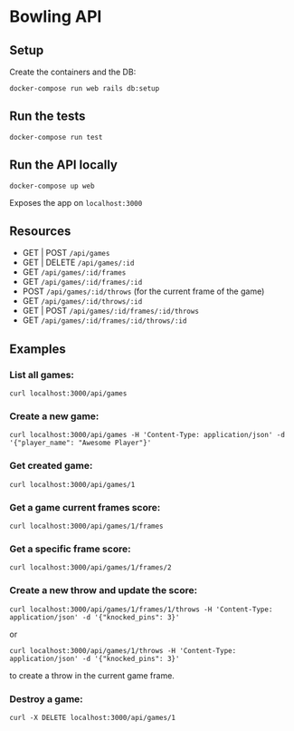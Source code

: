 # Bowling API

##

## Setup
Create the containers and the DB:

`docker-compose run web rails db:setup`

## Run the tests

`docker-compose run test`

## Run the API locally

`docker-compose up web`

Exposes the app on `localhost:3000`

## Resources

* GET | POST `/api/games`
* GET | DELETE `/api/games/:id`
* GET `/api/games/:id/frames`
* GET `/api/games/:id/frames/:id`
* POST `/api/games/:id/throws` (for the current frame of the game)
* GET `/api/games/:id/throws/:id`
* GET | POST `/api/games/:id/frames/:id/throws`
* GET `/api/games/:id/frames/:id/throws/:id`

## Examples

### List all games:

`curl localhost:3000/api/games`

### Create a new game:

`curl localhost:3000/api/games -H 'Content-Type: application/json' -d '{"player_name": "Awesome Player"}'`

### Get created game:

`curl localhost:3000/api/games/1`

### Get a game current frames score:

`curl localhost:3000/api/games/1/frames`

### Get a specific frame score:

`curl localhost:3000/api/games/1/frames/2`

### Create a new throw and update the score:

`curl localhost:3000/api/games/1/frames/1/throws -H 'Content-Type: application/json' -d '{"knocked_pins": 3}'`

or

`curl localhost:3000/api/games/1/throws -H 'Content-Type: application/json' -d '{"knocked_pins": 3}'`

to create a throw in the current game frame.

### Destroy a game:

`curl -X DELETE localhost:3000/api/games/1`
